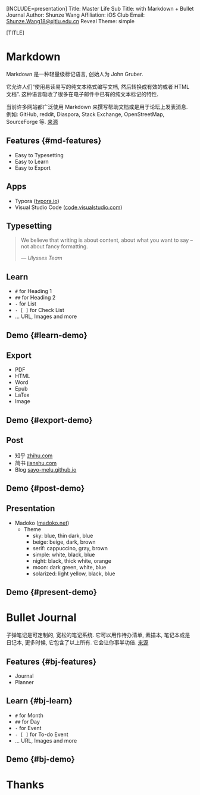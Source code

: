 [INCLUDE=presentation]
Title: Master Life
Sub Title: with Markdown + Bullet Journal
Author: Shunze Wang
Affiliation: iOS Club
Email: Shunze.Wang18@xjtlu.edu.cn
Reveal Theme: simple

[TITLE]

# Markdown

Markdown 是一种轻量级标记语言, 创始人为 John Gruber. 

它允许人们“使用易读易写的纯文本格式编写文档, 然后转换成有效的或者 HTML 文档”. 这种语言吸收了很多在电子邮件中已有的纯文本标记的特性. 

当前许多网站都广泛使用 Markdown 来撰写帮助文档或是用于论坛上发表消息. 例如: GitHub, reddit, Diaspora, Stack Exchange, OpenStreetMap, SourceForge 等. [来源](https://zh.wikipedia.org/zh-cn/Markdown)

## Features {#md-features}

- Easy to Typesetting
- Easy to Learn
- Easy to Export

## Apps

- Typora ([typora.io](https://typora.io))
- Visual Studio Code ([code.visualstudio.com](https://code.visualstudio.com))

## Typesetting

> We believe that writing is about content, about what you want to say – not about fancy formatting.
>
> — *Ulysses Team*

## Learn

- `#` for Heading 1
- `##` for Heading 2
- `-` for List
- `- [ ]` for Check List
- ... URL, Images and more

## Demo {#learn-demo}

## Export

- PDF
- HTML
- Word
- Epub
- LaTex
- Image

## Demo {#export-demo}

## Post

- 知乎 [zhihu.com](https://www.zhihu.com)
- 简书 [jianshu.com](https://www.jianshu.com/)
- Blog [sayo-melu.github.io](https://sayo-melu.github.io)

## Demo {#post-demo}

## Presentation

- Madoko ([madoko.net](https://www.madoko.net/))
  - Theme
    - sky: blue, thin dark, blue
    - beige: beige, dark, brown
    - serif: cappuccino, gray, brown
    - simple: white, black, blue
    - night: black, thick white, orange
    - moon: dark green, white, blue
    - solarized: light yellow, black, blue

## Demo {#present-demo}

# Bullet Journal

子弹笔记是可定制的, 宽松的笔记系统. 它可以用作待办清单, 素描本, 笔记本或是日记本, 更多时候, 它包含了以上所有. 它会让你事半功倍. 
[来源](https://sspai.com/post/39340)

## Features {#bj-features}

- Journal
- Planner

## Learn {#bj-learn}

- `#` for Month
- `##` for Day
- `-` for Event
- `- [ ]` for To-do Event
- ... URL, Images and more

## Demo {#bj-demo}

# Thanks